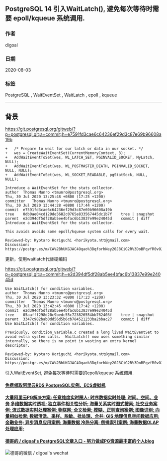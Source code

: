## PostgreSQL 14 引入WaitLatch(), 避免每次等待时需要 epoll/kqueue 系统调用.            
                      
### 作者                      
digoal                      
                      
### 日期                      
2020-08-03                      
                      
### 标签                      
PostgreSQL , WaitEventSet , WaitLatch , epoll , kqueue                       
                      
----                      
                      
## 背景      
https://git.postgresql.org/gitweb/?p=postgresql.git;a=commit;h=e7591fd3cae6c64236ef29d3c87e69b96608a19b        
    
```    
+   /* Prepare to wait for our latch or data in our socket. */    
+   wes = CreateWaitEventSet(CurrentMemoryContext, 3);    
+   AddWaitEventToSet(wes, WL_LATCH_SET, PGINVALID_SOCKET, MyLatch, NULL);    
+   AddWaitEventToSet(wes, WL_POSTMASTER_DEATH, PGINVALID_SOCKET, NULL, NULL);    
+   AddWaitEventToSet(wes, WL_SOCKET_READABLE, pgStatSock, NULL, NULL);    
    
Introduce a WaitEventSet for the stats collector.    
author	Thomas Munro <tmunro@postgresql.org>	    
Thu, 30 Jul 2020 13:25:48 +0800 (17:25 +1200)    
committer	Thomas Munro <tmunro@postgresql.org>	    
Thu, 30 Jul 2020 13:44:28 +0800 (17:44 +1200)    
commit	e7591fd3cae6c64236ef29d3c87e69b96608a19b    
tree	0db0ae04cd129de5682c0765e833567445dc1b7f	tree | snapshot    
parent	e2d394df5df28ab5ee4bfac6b13837e99e24045d	commit | diff    
Introduce a WaitEventSet for the stats collector.    
    
This avoids avoids some epoll/kqueue system calls for every wait.    
    
Reviewed-by: Kyotaro Horiguchi <horikyota.ntt@gmail.com>    
Discussion: https://postgr.es/m/CA%2BhUKGJAC4Oqao%3DqforhNey20J8CiG2R%3DoBPqvfR0vOJrFysGw%40mail.gmail.com    
```      
  
更新，使用waitlatch代替硬编码  
  
https://git.postgresql.org/gitweb/?p=postgresql.git;a=commit;h=e2d394df5df28ab5ee4bfac6b13837e99e24045d  
  
```
Use WaitLatch() for condition variables.
author	Thomas Munro <tmunro@postgresql.org>	
Thu, 30 Jul 2020 13:23:32 +0800 (17:23 +1200)
committer	Thomas Munro <tmunro@postgresql.org>	
Thu, 30 Jul 2020 13:42:45 +0800 (17:42 +1200)
commit	e2d394df5df28ab5ee4bfac6b13837e99e24045d
tree	05aafff298d20c9bedc55c723826554bb762403f	tree | snapshot
parent	3347c982bab0dd56d5b6cb784521233ba2bbac27	commit | diff
Use WaitLatch() for condition variables.

Previously, condition_variable.c created a long lived WaitEventSet to
avoid extra system calls.  WaitLatch() now uses something similar
internally, so there is no point in wasting an extra kernel descriptor.

Reviewed-by: Kyotaro Horiguchi <horikyota.ntt@gmail.com>
Discussion: https://postgr.es/m/CA%2BhUKGJAC4Oqao%3DqforhNey20J8CiG2R%3DoBPqvfR0vOJrFysGw%40mail.gmail.com
```
    
引入WaitEventSet, 避免每次等待时需要的epoll/kqueue 系统调用.    
       
  
  
  
  
  
  
  
  
  
  
  
  
  
  
  
  
  
#### [免费领取阿里云RDS PostgreSQL实例、ECS虚拟机](https://www.aliyun.com/database/postgresqlactivity "57258f76c37864c6e6d23383d05714ea")
  
  
#### [大量阿里云PG解决方案: 任意维度实时圈人; 时序数据实时处理; 时间、空间、业务 多维数据实时透视; 独立事件相关性分析; 海量关系实时图式搜索; 社交业务案例; 流式数据实时处理案例; 物联网; 全文检索; 模糊、正则查询案例; 图像识别; 向量相似检索; 数据清洗、采样、脱敏、批处理、合并; GIS 地理信息空间数据应用; 金融业务; 异步消息应用案例; 海量数据 冷热分离; 倒排索引案例; 海量数据OLAP处理应用;](https://yq.aliyun.com/topic/118 "40cff096e9ed7122c512b35d8561d9c8")
  
  
#### [德哥的 / digoal's PostgreSQL文章入口 - 努力做成PG资源最丰富的个人blog](https://github.com/digoal/blog/blob/master/README.md "22709685feb7cab07d30f30387f0a9ae")
  
  
![德哥的微信 / digoal's wechat](../pic/digoal_weixin.jpg "f7ad92eeba24523fd47a6e1a0e691b59")
  
